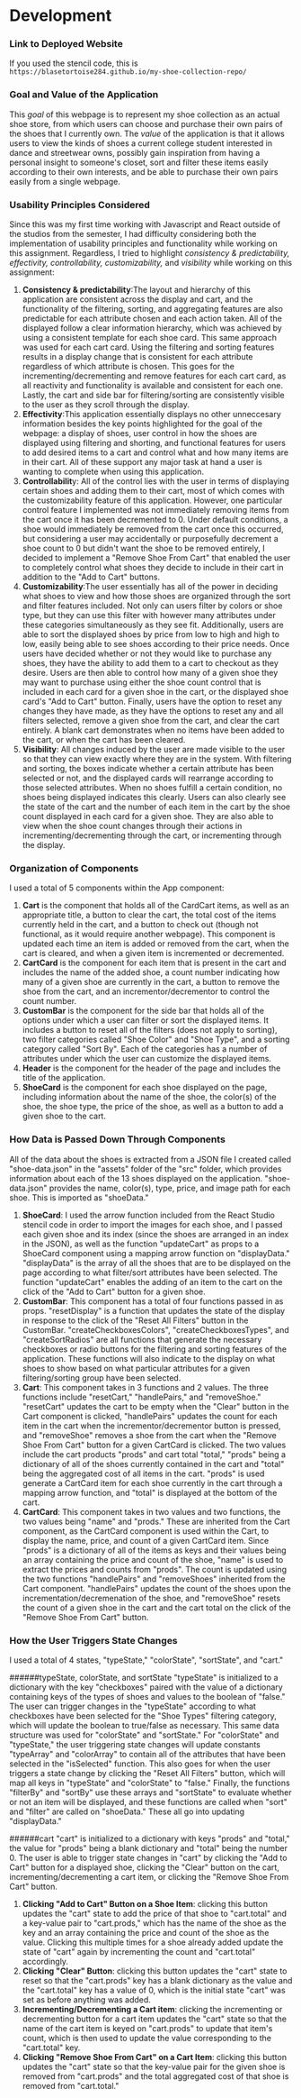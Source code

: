 # Development

### Link to Deployed Website
If you used the stencil code, this is `https://blasetortoise284.github.io/my-shoe-collection-repo/`

### Goal and Value of the Application
This *goal* of this webpage is to represent my shoe collection as an actual shoe store, from which users can choose and purchase their own pairs of the shoes that I currently own. The *value* of the application is that it allows users to view the kinds of shoes a current college student interested in dance and streetwear owns, possibly gain inspiration from having a personal insight to someone's closet, sort and filter these items easily according to their own interests, and be able to purchase their own pairs easily from a single webpage. 

### Usability Principles Considered
Since this was my first time working with Javascript and React outside of the studios from the semester, I had difficulty considering both the implementation of usability principles and functionality while working on this assignment. Regardless, I tried to highlight *consistency & predictability, effectivity, controllability, customizability,* and *visibility* while working on this assignment:

1. **Consistency & predictability**:The layout and hierarchy of this application are consistent across the display and cart, and the functionality of the filtering, sorting, and aggregating features are also predictable for each attribute chosen and each action taken. All of the displayed follow a clear information hierarchy, which was achieved by using a consistent template for each shoe card. This same approach was used for each cart card. Using the filtering and sorting features results in a display change that is consistent for each attribute regardless of which attribute is chosen. This goes for the incrementing/decrementing and remove features for each cart card, as all reactivity and functionality is available and consistent for each one. Lastly, the cart and side bar for filtering/sorting are consistently visible to the user as they scroll through the display. 
2. **Effectivity**:This application essentially displays no other unneccesary information besides the key points highlighted for the goal of the webpage: a display of shoes, user control in how the shoes are displayed using filtering and shorting, and functional features for users to add desired items to a cart and control what and how many items are in their cart. All of these support any major task at hand a user is wanting to complete when using this application. 
3. **Controllabilit**y: All of the control lies with the user in terms of displaying certain shoes and adding them to their cart, most of which comes with the customizability feature of this application. However, one particular control feature I implemented was not immediately removing items from the cart once it has been decremented to 0. Under default conditions, a shoe would immediately be removed from the cart once this occurred, but considering a user may accidentally or purposefully decrement a shoe count to 0 but didn't want the shoe to be removed entirely, I decided to implement a "Remove Shoe From Cart" that enabled the user to completely control what shoes they decide to include in their cart in addition to the "Add to Cart" buttons. 
4. **Customizability**:The user essentially has all of the power in deciding what shoes to view and how those shoes are organized through the sort and filter features included. Not only can users filter by colors or shoe type, but they can use this filter with however many attributes under these categories simultaneously as they see fit. Additionally, users are able to sort the displayed shoes by price from low to high and high to low, easily being able to see shoes according to their price needs. Once users have decided whether or not they would like to purchase any shoes, they have the ability to add them to a cart to checkout as they desire. Users are then able to control how many of a given shoe they may want to purchase using either the shoe count control that is included in each card for a given shoe in the cart, or the displayed shoe card's "Add to Cart" button. Finally, users have the option to reset any changes they have made, as they have the options to reset any and all filters selected, remove a given shoe from the cart, and clear the cart entirely. A blank cart demonstrates when no items have been added to the cart, or when the cart has been cleared. 
5. **Visibility**: All changes induced by the user are made visible to the user so that they can view exactly where they are in the system. With filtering and sorting, the boxes indicate whether a certain attribute has been selected or not, and the displayed cards will rearrange according to those selected attributes. When no shoes fulfill a certain condition, no shoes being displayed indicates this clearly. Users can also clearly see the state of the cart and the number of each item in the cart by the shoe count displayed in each card for a given shoe. They are also able to view when the shoe count changes through their actions in incrementing/decrementing through the cart, or incrementing through the display. 

### Organization of Components
I used a total of 5 components within the App component:
1. **Cart** is the component that holds all of the CardCart items, as well as an appropriate title, a button to clear the cart, the total cost of the items currently held in the cart, and a button to check out (though not functional, as it would require another webpage). This component is updated each time an item is added or removed from the cart, when the cart is cleared, and when a given item is incremented or decremented. 
2. **CartCard** is the component for each item that is present in the cart and includes the name of the added shoe, a count number indicating how many of a given shoe are currently in the cart, a button to remove the shoe from the cart, and an incrementor/decrementor to control the count number. 
3. **CustomBar** is the component for the side bar that holds all of the options under which a user can filter or sort the displayed items. It includes a button to reset all of the filters (does not apply to sorting), two filter categories called "Shoe Color" and "Shoe Type", and a sorting category called "Sort By". Each of the categories has a number of attributes under which the user can customize the displayed items. 
4. **Header** is the component for the header of the page and includes the title of the application. 
5. **ShoeCard** is the component for each shoe displayed on the page, including information about the name of the shoe, the color(s) of the shoe, the shoe type, the price of the shoe, as well as a button to add a given shoe to the cart. 

### How Data is Passed Down Through Components
All of the data about the shoes is extracted from a JSON file I created called "shoe-data.json" in the "assets" folder of the "src" folder, which provides information about each of the 13 shoes displayed on the application. "shoe-data.json" provides the name, color(s), type, price, and image path for each shoe. This is imported as "shoeData."
1. **ShoeCard**: I used the arrow function included from the React Studio stencil code in order to import the images for each shoe, and I passed each given shoe and its index (since the shoes are arranged in an index in the JSON), as well as the function "updateCart" as props to a ShoeCard component using a mapping arrow function on "displayData." "displayData" is the array of all the shoes that are to be displayed on the page according to what filter/sort attributes have been selected. The function "updateCart" enables the adding of an item to the cart on the click of the "Add to Cart" button for a given shoe. 
2. **CustomBar**: This component has a total of four functions passed in as props. "resetDisplay" is a function that updates the state of the display in response to the click of the "Reset All Filters" button in the CustomBar. "createCheckboxesColors", "createCheckboxesTypes", and "createSortRadios" are all functions that generate the necessary checkboxes or radio buttons for the filtering and sorting features of the application. These functions will also indicate to the display on what shoes to show based on what particular attributes for a given filtering/sorting group have been selected.  
3. **Cart**: This component takes in 3 functions and 2 values. The three functions include "resetCart," "handlePairs," and "removeShoe." "resetCart" updates the cart to be empty when the "Clear" button in the Cart component is clicked, "handlePairs" updates the count for each item in the cart when the incrementor/decrementor button is pressed, and "removeShoe" removes a shoe from the cart when the "Remove Shoe From Cart" button for a given CartCard is clicked. The two values include the cart products "prods" and cart total "total," "prods" being a dictionary of all of the shoes currently contained in the cart and "total" being the aggregated cost of all items in the cart. "prods" is used generate a CartCard item for each shoe currently in the cart through a mapping arrow function, and "total" is displayed at the bottom of the cart.
4. **CartCard**: This component takes in two values and two functions, the two values being "name" and "prods." These are inherited from the Cart component, as the CartCard component is used within the Cart, to display the name, price, and count of a given CartCard item. Since "prods" is a dictionary of all of the items as keys and their values being an array containing the price and count of the shoe, "name" is used to extract the prices and counts from "prods". The count is updated using the two functions "handlePairs" and "removeShoes" inherited from the Cart component. "handlePairs" updates the count of the shoes upon the incrementation/decremenation of the shoe, and "removeShoe" resets the count of a given shoe in the cart and the cart total on the click of the "Remove Shoe From Cart" button. 

### How the User Triggers State Changes
I used a total of 4 states, "typeState," "colorState", "sortState", and "cart." 

######typeState, colorState, and sortState
"typeState" is initialized to a dictionary with the key "checkboxes" paired with the value of a dictionary containing keys of the types of shoes and values to the boolean of "false." The user can trigger changes in the "typeState" according to what checkboxes have been selected for the "Shoe Types" filtering category, which will update the boolean to true/false as necessary. This same data structure was used for "colorState" and "sortState." For "colorState" and "typeState," the user triggering state changes will update constants "typeArray" and "colorArray" to contain all of the attributes that have been selected in the "isSelected" function. This also goes for when the user triggers a state change by clicking the "Reset All Filters" button, which will map all keys in "typeState" and "colorState" to "false." Finally, the functions "filterBy" and "sortBy" use these arrays and "sortState" to evaluate whether or not an item will be displayed, and these functions are called when "sort" and "filter" are called on "shoeData." These all go into updating "displayData." 

######cart
"cart" is initialized to a dictionary with keys "prods" and "total," the value for "prods" being a blank dictionary and "total" being the number 0. The user is able to trigger state changes in "cart" by clicking the "Add to Cart" button for a displayed shoe, clicking the "Clear" button on the cart, incrementing/decrementing a cart item, or clicking the "Remove Shoe From Cart" button. 
1. **Clicking "Add to Cart" Button on a Shoe Item**: clicking this button updates the "cart" state to add the price of that shoe to "cart.total" and a key-value pair to "cart.prods," which has the name of the shoe as the key and an array containing the price and count of the shoe as the value. Clicking this multiple times for a shoe already added update the state of "cart" again by incrementing the count and "cart.total" accordingly. 
2. **Clicking "Clear" Button**: clicking this button updates the "cart" state to reset so that the "cart.prods" key has a blank dictionary as the value and the "cart.total" key has a value of 0, which is the initial state "cart" was set as before anything was added. 
3. **Incrementing/Decrementing a Cart item**: clicking the incrementing or decrementing button for a cart item updates the "cart" state so that the name of the cart item is keyed on "cart.prods" to update that item's count, which is then used to update the value corresponding to the "cart.total" key. 
4. **Clicking "Remove Shoe From Cart" on a Cart Item**: clicking this button updates the "cart" state so that the key-value pair for the given shoe is removed from "cart.prods" and the total aggregated cost of that shoe is removed from "cart.total." 

